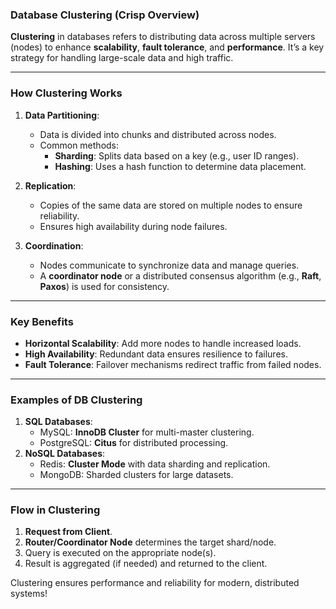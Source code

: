 

### **Database Clustering (Crisp Overview)**

**Clustering** in databases refers to distributing data across multiple servers (nodes) to enhance **scalability**, **fault tolerance**, and **performance**. It’s a key strategy for handling large-scale data and high traffic.

---

### **How Clustering Works**

1. **Data Partitioning**:
    
    - Data is divided into chunks and distributed across nodes.
    - Common methods:
        - **Sharding**: Splits data based on a key (e.g., user ID ranges).
        - **Hashing**: Uses a hash function to determine data placement.
2. **Replication**:
    
    - Copies of the same data are stored on multiple nodes to ensure reliability.
    - Ensures high availability during node failures.
3. **Coordination**:
    
    - Nodes communicate to synchronize data and manage queries.
    - A **coordinator node** or a distributed consensus algorithm (e.g., **Raft**, **Paxos**) is used for consistency.

---

### **Key Benefits**

- **Horizontal Scalability**: Add more nodes to handle increased loads.
- **High Availability**: Redundant data ensures resilience to failures.
- **Fault Tolerance**: Failover mechanisms redirect traffic from failed nodes.

---

### **Examples of DB Clustering**

1. **SQL Databases**:
    - MySQL: **InnoDB Cluster** for multi-master clustering.
    - PostgreSQL: **Citus** for distributed processing.
2. **NoSQL Databases**:
    - Redis: **Cluster Mode** with data sharding and replication.
    - MongoDB: Sharded clusters for large datasets.

---

### **Flow in Clustering**

1. **Request from Client**.
2. **Router/Coordinator Node** determines the target shard/node.
3. Query is executed on the appropriate node(s).
4. Result is aggregated (if needed) and returned to the client.

Clustering ensures performance and reliability for modern, distributed systems!